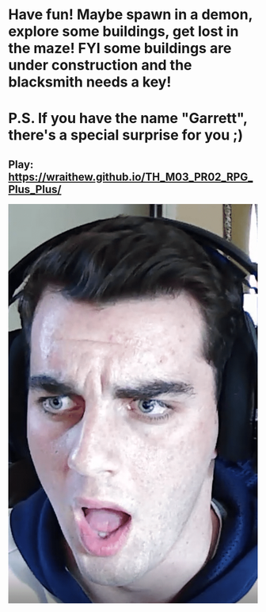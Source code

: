 # Have fun! Maybe spawn in a demon, explore some buildings, get lost in the maze! FYI some buildings are under construction and the blacksmith needs a key!
# P.S. If you have the name "Garrett", there's a special surprise for you ;)
## **Play**: https://wraithew.github.io/TH_M03_PR02_RPG_Plus_Plus/
 
![GitHub Logo](/img/Garrett%20(1)-min.PNG)
